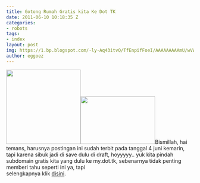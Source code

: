 ```yaml
---
title: Gotong Rumah Gratis kita Ke Dot TK
date: 2011-06-10 10:18:35 Z
categories:
- robots
tags:
- index
layout: post
img: https://1.bp.blogspot.com/-ly-Aq43itvQ/TfEnpifFoeI/AAAAAAAAAmU/wVWcgFCwgbc/s200/blog.myciut.tk-thanks-my.dot.tk.jpg
author: eggoez
---
```


<p><img class="alignleft" src="https://3.bp.blogspot.com/-UKU9iwc4cAQ/TfEgxihNplI/AAAAAAAAAmQ/ycLZPtIXXF0/s200/pindah-rumah.jpg" alt="" width="200" height="200"><img class="alignright" src="https://1.bp.blogspot.com/-ly-Aq43itvQ/TfEnpifFoeI/AAAAAAAAAmU/wVWcgFCwgbc/s200/blog.myciut.tk-thanks-my.dot.tk.jpg" alt="" width="200" height="128">Bismillah, hai temans, harusnya postingan ini sudah terbit pada tanggal 4 juni kemarin, tapi karena sibuk jadi di save dulu di draft, hoyyyyy.. yuk kita pindah subdomain gratis kita yang dulu ke my.dot.tk, sebenarnya tidak penting memberi tahu seperti ini ya, tapi<br>
selengkapnya klik <a title="Lihat sumber" href="https://ciutirc.blogspot.com/2011/06/gotong-rumah-gratis-kita-ke-dot-tk.html">disini</a>.</p>
